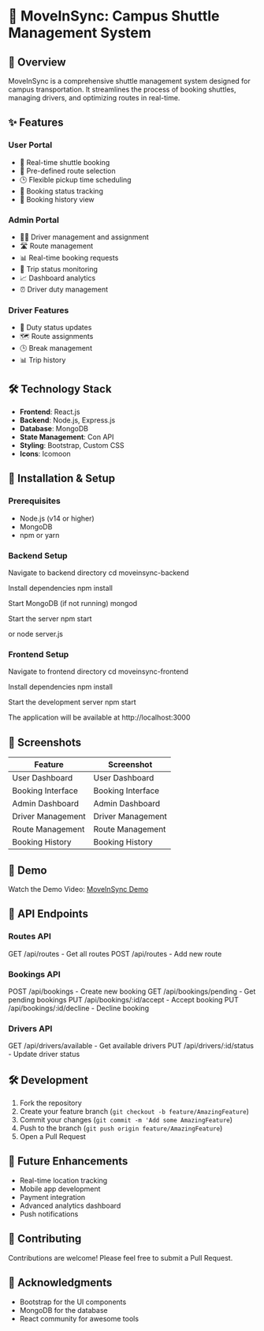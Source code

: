 # 🚀 MoveInSync: Campus Shuttle Management System

## 🌟 Overview
MoveInSync is a comprehensive shuttle management system designed for campus transportation. It streamlines the process of booking shuttles, managing drivers, and optimizing routes in real-time.

## ✨ Features

### User Portal
- 🎯 Real-time shuttle booking
- 📍 Pre-defined route selection
- 🕒 Flexible pickup time scheduling
- 📱 Booking status tracking
- 📜 Booking history view

### Admin Portal
- 👨‍💼 Driver management and assignment
- 🛣️ Route management
- 📊 Real-time booking requests
- 🚦 Trip status monitoring
- 📈 Dashboard analytics
- ⏰ Driver duty management

### Driver Features
- 📱 Duty status updates
- 🗺️ Route assignments
- 🕒 Break management
- 📊 Trip history

## 🛠️ Technology Stack

- **Frontend**: React.js
- **Backend**: Node.js, Express.js
- **Database**: MongoDB
- **State Management**: Con  API
- **Styling**: Bootstrap, Custom CSS
- **Icons**: Icomoon

## 🚀 Installation & Setup

### Prerequisites
- Node.js (v14 or higher)
- MongoDB
- npm or yarn

### Backend Setup
Navigate to backend directory
cd moveinsync-backend

Install dependencies
npm install

Start MongoDB (if not running)
mongod

Start the server
npm start

or
node server.js


### Frontend Setup
Navigate to frontend directory
cd moveinsync-frontend

Install dependencies
npm install

Start the development server
npm start


The application will be available at http://localhost:3000

## 📸 Screenshots
| Feature | Screenshot |
| ------------- | ----------- |
| User Dashboard | User Dashboard |
| Booking Interface | Booking Interface |
| Admin Dashboard | Admin Dashboard |
| Driver Management | Driver Management |
| Route Management | Route Management |
| Booking History | Booking History |

## 🎥 Demo

Watch the Demo Video: [MoveInSync Demo](https://drive.google.com/file/d/18UUhdq0XYUIAqaNHHXDM_5KmmEfBfjuF/view?usp=drive_link)


## 📱 API Endpoints

### Routes API
GET /api/routes - Get all routes
POST /api/routes - Add new route

 
### Bookings API
POST /api/bookings - Create new booking
GET /api/bookings/pending - Get pending bookings
PUT /api/bookings/:id/accept - Accept booking
PUT /api/bookings/:id/decline - Decline booking

 
### Drivers API
GET /api/drivers/available - Get available drivers
PUT /api/drivers/:id/status - Update driver status
 

## 🛠️ Development
1. Fork the repository
2. Create your feature branch (`git checkout -b feature/AmazingFeature`)
3. Commit your changes (`git commit -m 'Add some AmazingFeature`)
4. Push to the branch (`git push origin feature/AmazingFeature`)
5. Open a Pull Request

## 📝 Future Enhancements
- Real-time location tracking
- Mobile app development
- Payment integration
- Advanced analytics dashboard
- Push notifications

## 👥 Contributing
Contributions are welcome! Please feel free to submit a Pull Request.

## 🙏 Acknowledgments
- Bootstrap for the UI components
- MongoDB for the database
- React community for awesome tools
